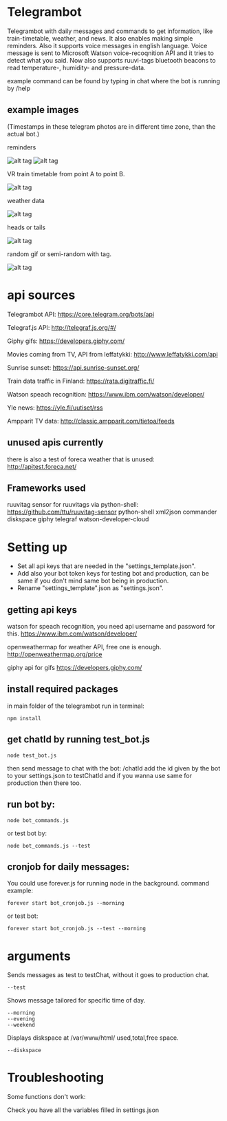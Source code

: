 # Telegrambot
Telegrambot with daily messages and commands to get information, like train-timetable, weather, and news. It also enables making simple reminders. Also it supports voice messages in english language. Voice message is sent to Microsoft Watson voice-recoqnition API and it tries to detect what you said. Now also supports ruuvi-tags bluetooth beacons to read temperature-, humidity- and pressure-data.

example command can be found by typing in chat where the bot is running by /help

## example images

(Timestamps in these telegram photos are in different time zone, than the actual bot.)

reminders

![alt tag](https://github.com/Crare/telegrambot/blob/master/example_images/snip1.PNG)
![alt tag](https://github.com/Crare/telegrambot/blob/master/example_images/snip6.PNG)

VR train timetable from point A to point B.

![alt tag](https://github.com/Crare/telegrambot/blob/master/example_images/snip3.PNG)

weather data

![alt tag](https://github.com/Crare/telegrambot/blob/master/example_images/snip4.PNG)

heads or tails

![alt tag](https://github.com/Crare/telegrambot/blob/master/example_images/snip5.PNG)

random gif or semi-random with tag.

![alt tag](https://github.com/Crare/telegrambot/blob/master/example_images/snip7.PNG)

# api sources
Telegrambot API: https://core.telegram.org/bots/api

Telegraf.js API: http://telegraf.js.org/#/

Giphy gifs: https://developers.giphy.com/

Movies coming from TV, API from leffatykki: http://www.leffatykki.com/api

Sunrise sunset: https://api.sunrise-sunset.org/

Train data traffic in Finland: https://rata.digitraffic.fi/

Watson speach recognition: https://www.ibm.com/watson/developer/

Yle news: https://yle.fi/uutiset/rss

Ampparit TV data: http://classic.ampparit.com/tietoa/feeds

## unused apis currently

there is also a test of foreca weather that is unused: http://apitest.foreca.net/

## Frameworks used

ruuvitag sensor for ruuvitags via python-shell: https://github.com/ttu/ruuvitag-sensor
python-shell
xml2json
commander
diskspace
giphy
telegraf
watson-developer-cloud

# Setting up
* Set all api keys that are needed in the "settings_template.json".
* Add also your bot token keys for testing bot and production, can be same if you don't mind same bot being in production.
* Rename "settings_template".json as "settings.json".

## getting api keys
watson for speach recognition, you need api username and password for this.
https://www.ibm.com/watson/developer/

openweathermap for weather API, free one is enough.
http://openweathermap.org/price

giphy api for gifs
https://developers.giphy.com/

## install required packages
in main folder of the telegrambot run in terminal:

    npm install
    
## get chatId by running test_bot.js
    node test_bot.js
then send message to chat with the bot:
    /chatId
add the id given by the bot to your settings.json to testChatId and if you wanna use same for production then there too.

## run bot by:
    node bot_commands.js
  
  or test bot by:
  
    node bot_commands.js --test

## cronjob for daily messages:
  You could use forever.js for running node in the background.
  command example:
  
    forever start bot_cronjob.js --morning
    
  or test bot:
  
    forever start bot_cronjob.js --test --morning
 # arguments
 Sends messages as test to testChat, without it goes to production chat.
 
    --test
    
 Shows message tailored for specific time of day.
 
    --morning
    --evening
    --weekend
    
 Displays diskspace at /var/www/html/ used,total,free space.
 
    --diskspace
    
# Troubleshooting
Some functions don't work:

Check you have all the variables filled in settings.json
